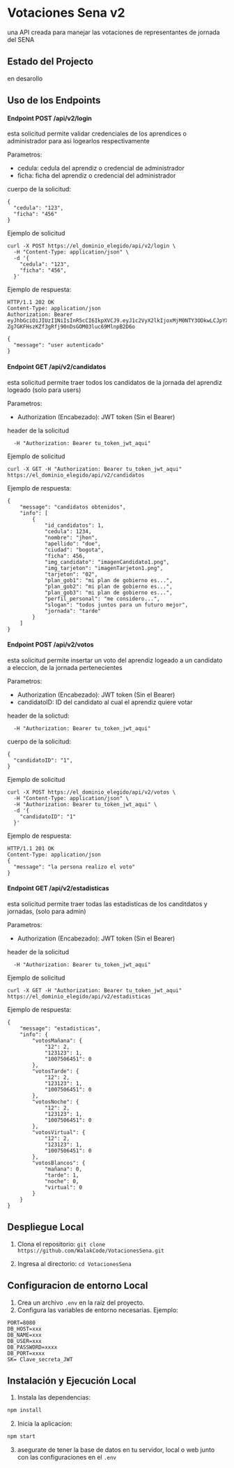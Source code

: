 
# Votaciones Sena v2

una API creada para manejar las votaciones de representantes de jornada del SENA 

## Estado del Projecto 

en desarollo 


## Uso de los Endpoints




#### Endpoint POST /api/v2/login 

esta solicitud permite validar credenciales de los aprendices o administrador para asi logearlos respectivamente 

Parametros:
- cedula: cedula del aprendiz o credencial de administrador
- ficha: ficha del aprendiz o credencial del administrador 

cuerpo de la solicitud:

```
{
  "cedula": "123",
  "ficha": "456"
}
```

Ejemplo de solicitud 

```
curl -X POST https://el_dominio_elegido/api/v2/login \
  -H "Content-Type: application/json" \
  -d '{
    "cedula": "123",
    "ficha": "456",
  }'
```

Ejemplo de respuesta:

```
HTTP/1.1 202 OK
Content-Type: application/json
Authorization: Bearer eyJhbGciOiJIUzI1NiIsInR5cCI6IkpXVCJ9.eyJ1c2VyX2lkIjoxMjM0NTY3ODkwLCJpYXQiOjE1MTYyMzkwMjJ9.C-Zg7GKFHszKZf3gRfj90nDsGOM03luc69MlnpB2D6o

{
  "message": "user autenticado"
}

```
#### Endpoint GET /api/v2/candidatos 

esta solicitud permite traer todos los candidatos de la jornada del aprendiz logeado (solo para users)


Parametros:


- Authorization (Encabezado): JWT token (Sin el Bearer)

header de la solicitud 
```
  -H "Authorization: Bearer tu_token_jwt_aqui" 
```
Ejemplo de solicitud 


```
curl -X GET -H "Authorization: Bearer tu_token_jwt_aqui" 
https://el_dominio_elegido/api/v2/candidatos

```
Ejemplo de respuesta:
```
{
    "message": "candidatos obtenidos",
    "info": [
        {
            "id_candidatos": 1,
            "cedula": 1234,
            "nombre": "jhon",
            "apellido": "doe",
            "ciudad": "bogota",
            "ficha": 456,
            "img_candidato": "imagenCandidato1.png",
            "img_tarjeton": "imagenTarjeton1.png",
            "tarjeton": "02",
            "plan_gob1": "mi plan de gobierno es...",
            "plan_gob2": "mi plan de gobierno es...",
            "plan_gob3": "mi plan de gobierno es...",
            "perfil_personal": "me considero...",
            "slogan": "todos juntos para un futuro mejor",
            "jornada": "tarde"
        }
    ]
}
``` 

#### Endpoint POST /api/v2/votos

esta solicitud permite insertar un voto del aprendiz logeado a un candidato a eleccion, de la jornada pertenecientes 

Parametros:

- Authorization (Encabezado): JWT token (Sin el Bearer)
- candidatoID: ID del candidato al cual el aprendiz quiere votar


header de la solictud:
```
  -H "Authorization: Bearer tu_token_jwt_aqui" 
```
cuerpo de la solicitud:

```
{
  "candidatoID": "1",
}
```
Ejemplo de solicitud 

```
curl -X POST https://el_dominio_elegido/api/v2/votos \
  -H "Content-Type: application/json" \
  -H "Authorization: Bearer tu_token_jwt_aqui" \
  -d '{
    "candidatoID": "1"
  }'

```

Ejemplo de respuesta:

```
HTTP/1.1 201 OK
Content-Type: application/json
{
  "message": "la persona realizo el voto"
}

```

#### Endpoint GET /api/v2/estadisticas 

esta solicitud permite traer todas las estadisticas de los canditdatos y jornadas, (solo para admin)


Parametros:


- Authorization (Encabezado): JWT token (Sin el Bearer)

header de la solicitud 
```
  -H "Authorization: Bearer tu_token_jwt_aqui" 
```
Ejemplo de solicitud 


```
curl -X GET -H "Authorization: Bearer tu_token_jwt_aqui" 
https://el_dominio_elegido/api/v2/estadisticas

```
Ejemplo de respuesta:
```
{
    "message": "estadisticas",
    "info": {
        "votosMañana": {
            "12": 2,
            "123123": 1,
            "1007506451": 0
        },
        "votosTarde": {
            "12": 2,
            "123123": 1,
            "1007506451": 0
        },
        "votosNoche": {
            "12": 2,
            "123123": 1,
            "1007506451": 0
        },
        "votosVirtual": {
            "12": 2,
            "123123": 1,
            "1007506451": 0
        },
        "votosBlancos": {
            "mañana": 0,
            "tarde": 1,
            "noche": 0,
            "virtual": 0
        }
    }
}
``` 

## Despliegue Local 

1. Clona el repositorio: `git clone https://github.com/WalakCode/VotacionesSena.git`

2. Ingresa al directorio: `cd VotacionesSena`


## Configuracion de entorno Local

1. Crea un archivo `.env` en la raíz del proyecto.
2. Configura las variables de entorno necesarias. Ejemplo:

```env
PORT=8080
DB_HOST=xxx
DB_NAME=xxx
DB_USER=xxx
DB_PASSWORD=xxxx
DB_PORT=xxxx
SK= Clave_secreta_JWT

```

## Instalación y Ejecución Local

1. Instala las dependencias:

```bash
npm install
```
2. Inicia la aplicacion:

```bash
npm start
```

3. asegurate de tener la base de datos en tu servidor, local o web junto con las configuraciones en el `.env`






